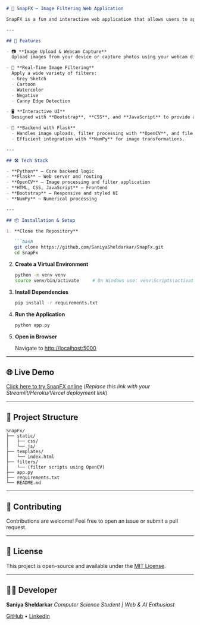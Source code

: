 


````markdown
# 🎨 SnapFX – Image Filtering Web Application

SnapFX is a fun and interactive web application that allows users to apply various real-time image filters either by uploading images or using their webcam. It's designed for both educational demonstrations and entertainment, making image processing accessible and visually engaging.

---

## 🚀 Features

- 📷 **Image Upload & Webcam Capture**  
  Upload images from your device or capture photos using your webcam directly within the browser.

- 🎨 **Real-Time Image Filtering**  
  Apply a wide variety of filters:
  - Grey Sketch
  - Cartoon
  - Watercolor
  - Negative
  - Canny Edge Detection

- 🖥️ **Interactive UI**  
  Designed with **Bootstrap**, **CSS**, and **JavaScript** to provide a clean and user-friendly interface.

- 🧠 **Backend with Flask**  
  - Handles image uploads, filter processing with **OpenCV**, and file download functionality.
  - Efficient integration with **NumPy** for image transformations.

---

## 🛠️ Tech Stack

- **Python** – Core backend logic  
- **Flask** – Web server and routing  
- **OpenCV** – Image processing and filter application  
- **HTML, CSS, JavaScript** – Frontend  
- **Bootstrap** – Responsive and styled UI  
- **NumPy** – Numerical processing

---

## 📦 Installation & Setup

1. **Clone the Repository**

   ```bash
   git clone https://github.com/SaniyaSheldarkar/SnapFx.git
   cd SnapFx
````

2. **Create a Virtual Environment**

   ```bash
   python -m venv venv
   source venv/bin/activate     # On Windows use: venv\Scripts\activate
   ```

3. **Install Dependencies**

   ```bash
   pip install -r requirements.txt
   ```

4. **Run the Application**

   ```bash
   python app.py
   ```

5. **Open in Browser**

   Navigate to [http://localhost:5000](http://localhost:5000)

---

## 🌐 Live Demo

[Click here to try SnapFX online](https://your-deployed-app-link.streamlit.app)
(*Replace this link with your Streamlit/Heroku/Vercel deployment link*)

---

## 📂 Project Structure

```
SnapFx/
├── static/
│   ├── css/
│   └── js/
├── templates/
│   └── index.html
├── filters/
│   └── (filter scripts using OpenCV)
├── app.py
├── requirements.txt
└── README.md
```

---

## 🤝 Contributing

Contributions are welcome! Feel free to open an issue or submit a pull request.

---

## 📄 License

This project is open-source and available under the [MIT License](LICENSE).

---

## 👩‍💻 Developer

**Saniya Sheldarkar**
*Computer Science Student | Web & AI Enthusiast*

[GitHub](https://github.com/SaniyaSheldarkar) • [LinkedIn](https://www.linkedin.com/in/saniya-sheldarkar/)

```

